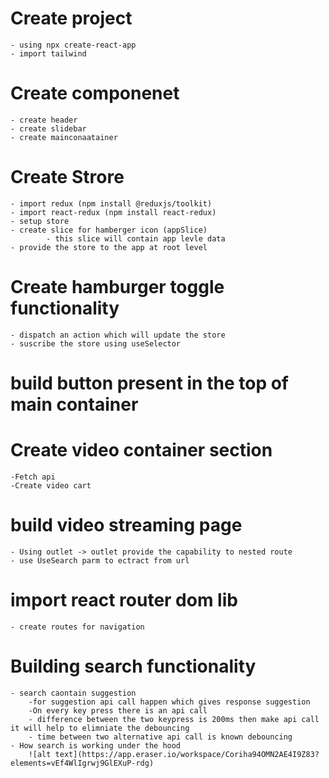 # Create project
    - using npx create-react-app
    - import tailwind

# Create componenet
    - create header 
    - create slidebar
    - create mainconaatainer

# Create Strore 
    - import redux (npm install @reduxjs/toolkit)
    - import react-redux (npm install react-redux)
    - setup store 
    - create slice for hamberger icon (appSlice) 
            - this slice will contain app levle data 
    - provide the store to the app at root level

# Create hamburger toggle functionality 
    - dispatch an action which will update the store 
    - suscribe the store using useSelector 

# build button present in the top of main container 

# Create video container section 
    -Fetch api 
    -Create video cart
    
# build video streaming page 
    - Using outlet -> outlet provide the capability to nested route 
    - use UseSearch parm to ectract from url 

# import react router dom lib 
    - create routes for navigation 

# Building search functionality 
    - search caontain suggestion 
        -for suggestion api call happen which gives response suggestion 
        -On every key press there is an api call 
        - difference between the two keypress is 200ms then make api call it will help to elimniate the debouncing 
        - time between two alternative api call is known debouncing 
    - How search is working under the hood
        ![alt text](https://app.eraser.io/workspace/Coriha94OMN2AE4I9Z83?elements=vEf4WlIgrwj9GlEXuP-rdg)
